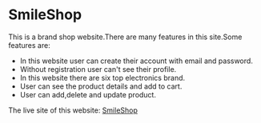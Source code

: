 # SmileShop

This is a brand shop website.There are many features in this site.Some features are:

- In this website user can create their account with email and password.
- Without registration user can't see their profile.
- In this website there are six top electronics brand.
- User can see the product details and add to cart.
- User can add,delete and update product.

The live site of this website:
[SmileShop](https://technology-electronics-website.web.app/)


